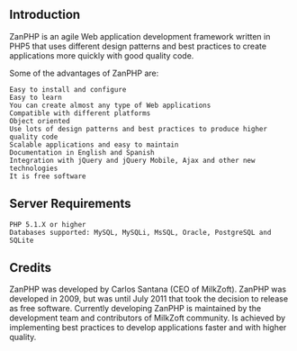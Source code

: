 Introduction
------------------------
ZanPHP is an agile Web application development framework written in PHP5 that uses different design patterns and best practices to create applications more quickly with good quality code.

Some of the advantages of ZanPHP are:

    Easy to install and configure
    Easy to learn
    You can create almost any type of Web applications
    Compatible with different platforms
    Object oriented
    Use lots of design patterns and best practices to produce higher quality code
    Scalable applications and easy to maintain
    Documentation in English and Spanish
    Integration with jQuery and jQuery Mobile, Ajax and other new technologies
    It is free software 

Server Requirements
-------------------------
    PHP 5.1.X or higher
    Databases supported: MySQL, MySQLi, MsSQL, Oracle, PostgreSQL and SQLite 

Credits
-------------------------
ZanPHP was developed by Carlos Santana (CEO of MilkZoft). ZanPHP was developed in 2009, but was until July 2011 that took the decision to release as free software.
Currently developing ZanPHP is maintained by the development team and contributors of MilkZoft community.
Is achieved by implementing best practices to develop applications faster and with higher quality.
